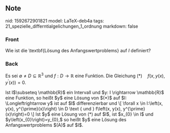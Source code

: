 ## Note
nid: 1592672901821
model: LaTeX-deb4a
tags: 21_spezielle_differntialgelichungen_1_ordnung
markdown: false

### Front
Wie ist die \textbf{Lösung des Anfangswertproblems} auf $I$ definiert?

### Back
Es sei $\emptyset \neq D \subseteq \mathbb{R}^{3}$ und $f: D
\rightarrow \mathbb{R}$ eine Funktion. Die Gleichung $(*) \quad
f\left(x, y(x), y^{\prime}(x)\right)=0.$
<div>
  Ist I$\subseteq \mathbb{R}$ ein Intervall und $y: I \rightarrow
  \mathbb{R}$ eine Funktion, so heißt $y$ eine Lösung von $(*)$ auf
  $I: \Longleftrightarrow y$ ist auf $I$ differenzierbar und \[
  \forall x \in I:\left(x, y(x), y^{\prime}(x)\right) \in D \text {
  und } f\left(x, y(x), y^{\prime}(x)\right)=0 \] Ist $y$ eine
  Lösung von (*) auf $I$, ist $x_{0} \in I$ und
  $y\left(x_{0}\right)=y_{0},$ so heißt $y$ eine Lösung des
  Anfangswertproblems $(A)$ auf $I$.
</div>
